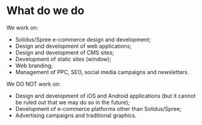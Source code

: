 # What do we do

We work on:

* Solidus/Spree e-commerce design and development;
* Design and development of web applications;
* Design and development of CMS sites;
* Development of static sites (window);
* Web branding;
* Management of PPC, SEO, social media campaigns and newsletters.

We DO NOT work on:

* Design and development of iOS and Android applications (but it cannot be ruled out that we may do so in the future);
* Development of e-commerce platforms other than Solidus/Spree;
* Advertising campaigns and traditional graphics.
